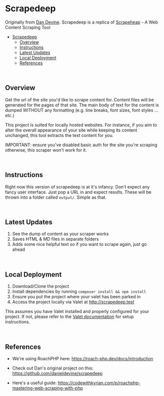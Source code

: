 # Scrapedeep

Originally from [Dan Devine](https://github.com/danieldevine). Scrapedeep is a replica of [Scrapeheap](https://github.com/danieldevine/scrapeheap) - A Web Content Scraping Tool

- [Scrapedeep](#scrapedeep)
  - [Overview](#overview)
  - [Instructions](#instructions)
  - [Latest Updates](#latest-updates)
  - [Local Deployment](#local-deployment)
  - [References](#references)

&nbsp;

## Overview

Get the url of the site you'd like to scrape content for. Content files will be generated for the pages of that site. The main body of text for the content is dumped WITHOUT any formatting (e.g. line breaks, font sizes, font styles ... etc.)

This project is suited for locally hosted websites. For instance, if you aim to alter the overall appearance of your site while keeping its content unchanged, this tool extracts the text content for you.

IMPORTANT: ensure you've disabled basic auth for the site you're scraping otherwise, this scraper won't work for it.

&nbsp;

## Instructions

Right now this version of scrapedeep is at it's infancy. Don't expect any fancy user interface. Just pop a URL in and expect results. These will be thrown into a folder called `output/`. Simple as that.

&nbsp;

## Latest Updates

1. See the dump of content as your scraper works
2. Saves HTML & MD files in separate folders
3. Adds some nice helpful text so if you want to scrape again, just go ahead

&nbsp;

## Local Deployment

1. Download/Clone the project
2. Install dependencies by running `composer install && npm install`
3. Ensure you put the project where your valet has been parked in
4. Access the project locally via Valet at http://scrapedeep.test

This assumes you have Valet installed and properly configured for your project. If not, please refer to the [Valet documentation](https://laravel.com/docs/10.x/valet) for setup instructions.

&nbsp;

## References

- We're using RoachPHP here: https://roach-php.dev/docs/introduction

- Check out Dan's original project on this: https://github.com/danieldevine/scrapedeep

- Here's a useful guide: https://codewithkyrian.com/p/roachphp-mastering-web-scraping-with-php